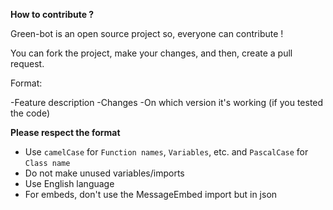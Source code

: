 **How to contribute ?**

Green-bot is an open source project so, everyone can contribute !

You can fork the project, make your changes, and then, create a pull request.

Format:

-Feature description
-Changes
-On which version it's working (if you tested the code)

**Please respect the format**

- Use `camelCase` for `Function names`, `Variables`, etc. and `PascalCase` for `Class name`
- Do not make unused variables/imports
- Use English language
- For embeds, don't use the MessageEmbed import but in json